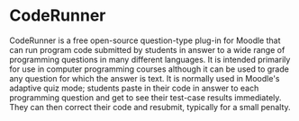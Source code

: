 # CodeRunner
CodeRunner is a free open-source question-type plug-in for Moodle that can run program code submitted by students in answer to a wide range of programming questions in many different languages. It is intended primarily for use in computer programming courses although it can be used to grade any question for which the answer is text. It is normally used in Moodle's adaptive quiz mode; students paste in their code in answer to each programming question and get to see their test-case results immediately. They can then correct their code and resubmit, typically for a small penalty.


